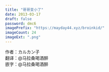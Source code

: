 ```yaml
---
title: "哥哥变小了"
date: 2013-03-17
draft: false
password: dmc6
imagePrefix: "https://mayday44.xyz/broinkid/"  
imageCount: 24
imageExt: ".png" 
---
```

作者：カルカン子  
翻译：@马拉桑喝酒醉  
嵌字：@马拉桑喝酒醉